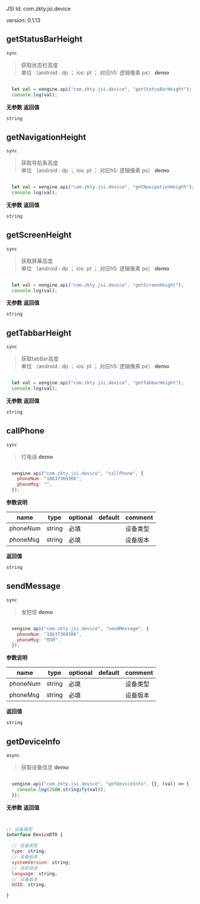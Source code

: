 

JSI Id: com.zkty.jsi.device

version: 0.1.13



## getStatusBarHeight
`sync`
> 获取状态栏高度<br>单位 （android : dp ； ios: pt ； 对应h5: 逻辑像素 px）
**demo**
``` js

  let val = xengine.api("com.zkty.jsi.device", "getStatusBarHeight");
  console.log(val);

``` 

**无参数**
**返回值**
``` js
string
``` 



## getNavigationHeight
`sync`
> 获取导航条高度<br>单位 （android : dp ； ios: pt ； 对应h5: 逻辑像素 px）
**demo**
``` js

  let val = xengine.api("com.zkty.jsi.device", "getNavigationHeight");
  console.log(val);

``` 

**无参数**
**返回值**
``` js
string
``` 



## getScreenHeight
`sync`
> 获取屏幕高度<br>单位 （android : dp ； ios: pt ； 对应h5: 逻辑像素 px）
**demo**
``` js

  let val = xengine.api("com.zkty.jsi.device", "getScreenHeight");
  console.log(val);

``` 

**无参数**
**返回值**
``` js
string
``` 



## getTabbarHeight
`sync`
> 获取tabBar高度<br>单位 （android : dp ； ios: pt ； 对应h5: 逻辑像素 px）
**demo**
``` js

  let val = xengine.api("com.zkty.jsi.device", "getTabbarHeight");
  console.log(val);

``` 

**无参数**
**返回值**
``` js
string
``` 



## callPhone
`sync`
> 打电话
**demo**
``` js

  xengine.api("com.zkty.jsi.device", "callPhone", {
    phoneNum: "18637369306",
    phoneMsg: "",
  });

``` 

**参数说明**

| name                        | type      | optional | default   | comment  |
| --------------------------- | --------- | -------- | --------- |--------- |
| phoneNum | string | 必填 |  | 设备类型 |
| phoneMsg | string | 必填 |  | 设备版本 |
**返回值**
``` js
string
``` 



## sendMessage
`sync`
> 发短信
**demo**
``` js

  xengine.api("com.zkty.jsi.device", "sendMessage", {
    phoneNum: "18637369306",
    phoneMsg: "你好",
  });

``` 

**参数说明**

| name                        | type      | optional | default   | comment  |
| --------------------------- | --------- | -------- | --------- |--------- |
| phoneNum | string | 必填 |  | 设备类型 |
| phoneMsg | string | 必填 |  | 设备版本 |
**返回值**
``` js
string
``` 



## getDeviceInfo
`async`
> 获取设备信息
**demo**
``` js

  xengine.api("com.zkty.jsi.device", "getDeviceInfo", {}, (val) => {
    console.log(JSON.stringify(val));
  });

``` 

**无参数**
**返回值**
``` js


// 设备模型
interface DeviceDTO {

  // 设备类型
  type: string;
  // 设备版本
  systemVersion: string;
  // 当前语言
  language: string;
  // 设备版本
  UUID: string;

}
``` 


    